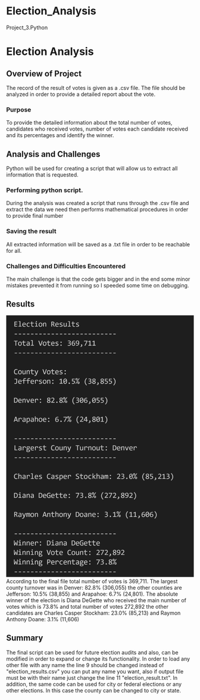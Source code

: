 # Election_Analysis
Project_3.Python
# Election Analysis

## Overview of Project
The record of the result of votes is given as a .csv file. The file should be analyzed in order to provide a detailed report about the vote.

### Purpose
To provide the detailed information about the total number of votes, candidates who received votes, number of votes each candidate received  and its percentages and identify the winner.

## Analysis and Challenges
Python will be used for creating a script that will allow us to extract all information that is requested.

### Performing python script.
During the analysis was created a script that runs through the .csv file and extract the data we need then performs mathematical procedures in order to provide final number

### Saving the result
All extracted information will be saved as a .txt file in order to be reachable for all.

### Challenges and Difficulties Encountered
The main challenge is that the code gets bigger and in the end some minor mistakes prevented it from running so I speeded some time on debugging.

## Results
![](resources/Election_output.PNG)
According to the final file total number of votes is 369,711. The largest county turnover was in Denver: 82.8% (306,055) the other counties are Jefferson: 10.5% (38,855) and Arapahoe: 6.7% (24,801). The absolute winner of the election is Diana DeGette who received the main number of votes which is 73.8% and total number of votes 272,892 the other candidates are Charles Casper Stockham: 23.0% (85,213) and Raymon Anthony Doane: 3.1% (11,606)

## Summary
The final script can be used for future election audits and also, can be modified in order to expand or change its functionality. In order to load any other file with any name the line 9 should be changed instead of "election_results.csv" you can put any name you want, also if output file must be with their name just change the line 11 "election_result.txt". In addition, the same code can be used for city or federal elections or any other elections. In this case the county can be changed to city or state.
